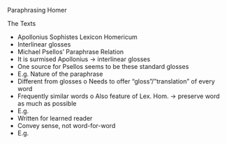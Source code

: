 Paraphrasing Homer

The Texts
-	Apollonius Sophistes Lexicon Homericum
-	Interlinear glosses
-	Michael Psellos’ Paraphrase
Relation
-	It is surmised Apollonius -> interlinear glosses
-	One source for Psellos seems to be these standard glosses
-	E.g.
Nature of the paraphrase
-	Different from glosses
o	Needs to offer “gloss”/”translation” of every word
-	Frequently similar words 
o	Also feature of Lex. Hom. -> preserve word as much as possible
-	E.g.
-	Written for learned reader
-	Convey sense, not word-for-word
-	E.g.
